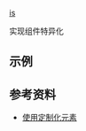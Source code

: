 [is](https://developer.mozilla.org/en-US/docs/Web/HTML/Global_attributes/is)

实现组件特异化

## 示例

<!-- * [特异化组件](./basic.html) -->

## 参考资料

* [使用定制化元素](https://developer.mozilla.org/en-US/docs/Web/Web_Components/Using_custom_elements)
